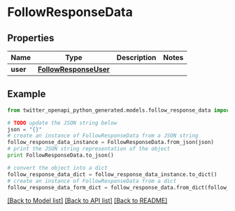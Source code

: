 # FollowResponseData


## Properties

Name | Type | Description | Notes
------------ | ------------- | ------------- | -------------
**user** | [**FollowResponseUser**](FollowResponseUser.md) |  | 

## Example

```python
from twitter_openapi_python_generated.models.follow_response_data import FollowResponseData

# TODO update the JSON string below
json = "{}"
# create an instance of FollowResponseData from a JSON string
follow_response_data_instance = FollowResponseData.from_json(json)
# print the JSON string representation of the object
print FollowResponseData.to_json()

# convert the object into a dict
follow_response_data_dict = follow_response_data_instance.to_dict()
# create an instance of FollowResponseData from a dict
follow_response_data_form_dict = follow_response_data.from_dict(follow_response_data_dict)
```
[[Back to Model list]](../README.md#documentation-for-models) [[Back to API list]](../README.md#documentation-for-api-endpoints) [[Back to README]](../README.md)


